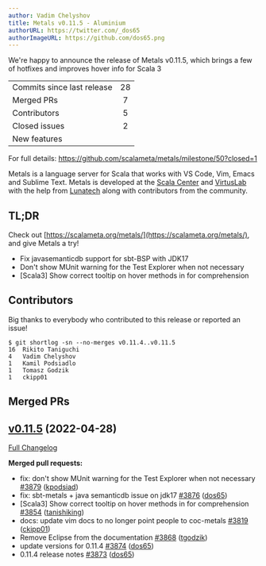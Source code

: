 ```yaml
---
author: Vadim Chelyshov
title: Metals v0.11.5 - Aluminium
authorURL: https://twitter.com/_dos65
authorImageURL: https://github.com/dos65.png
---
```


We're happy to announce the release of Metals v0.11.5, which brings a few of hotfixes and improves hover info for Scala 3

<table>
<tbody>
  <tr>
    <td>Commits since last release</td>
    <td align="center">28</td>
  </tr>
  <tr>
    <td>Merged PRs</td>
    <td align="center">7</td>
  </tr>
    <tr>
    <td>Contributors</td>
    <td align="center">5</td>
  </tr>
  <tr>
    <td>Closed issues</td>
    <td align="center">2</td>
  </tr>
  <tr>
    <td>New features</td>
    <td align="center"></td>
  </tr>
</tbody>
</table>

For full details: https://github.com/scalameta/metals/milestone/50?closed=1

Metals is a language server for Scala that works with VS Code, Vim, Emacs and
Sublime Text. Metals is developed at the
[Scala Center](https://scala.epfl.ch/) and [VirtusLab](https://virtuslab.com)
with the help from [Lunatech](https://lunatech.com) along with contributors from
the community.

## TL;DR

Check out [https://scalameta.org/metals/](https://scalameta.org/metals/), and
give Metals a try!

- Fix javasemanticdb support for sbt-BSP with JDK17
- Don't show MUnit warning for the Test Explorer when not necessary
- [Scala3] Show correct tooltip on hover methods in for comprehension

## Contributors

Big thanks to everybody who contributed to this release or reported an issue!

```
$ git shortlog -sn --no-merges v0.11.4..v0.11.5
16	Rikito Taniguchi
4	Vadim Chelyshov
1	Kamil Podsiadlo
1	Tomasz Godzik
1	ckipp01
```

## Merged PRs

## [v0.11.5](https://github.com/scalameta/metals/tree/v0.11.5) (2022-04-28)

[Full Changelog](https://github.com/scalameta/metals/compare/v0.11.4...v0.11.5)

**Merged pull requests:**

- fix: don't show MUnit warning for the Test Explorer when not necessary
  [\#3879](https://github.com/scalameta/metals/pull/3879)
  ([kpodsiad](https://github.com/kpodsiad))
- fix: sbt-metals + java semanticdb issue on jdk17
  [\#3876](https://github.com/scalameta/metals/pull/3876)
  ([dos65](https://github.com/dos65))
- [Scala3] Show correct tooltip on hover methods in for comprehension
  [\#3854](https://github.com/scalameta/metals/pull/3854)
  ([tanishiking](https://github.com/tanishiking))
- docs: update vim docs to no longer point people to coc-metals
  [\#3819](https://github.com/scalameta/metals/pull/3819)
  ([ckipp01](https://github.com/ckipp01))
- Remove Eclipse from the documentation
  [\#3868](https://github.com/scalameta/metals/pull/3868)
  ([tgodzik](https://github.com/tgodzik))
- update versions for 0.11.4
  [\#3874](https://github.com/scalameta/metals/pull/3874)
  ([dos65](https://github.com/dos65))
- 0.11.4 release notes
  [\#3873](https://github.com/scalameta/metals/pull/3873)
  ([dos65](https://github.com/dos65))
